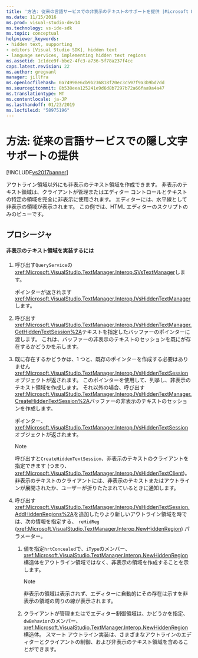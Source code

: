 ```yaml
---
title: '方法: 従来の言語サービスでの非表示のテキストのサポートを提供 |Microsoft Docs'
ms.date: 11/15/2016
ms.prod: visual-studio-dev14
ms.technology: vs-ide-sdk
ms.topic: conceptual
helpviewer_keywords:
- hidden text, supporting
- editors [Visual Studio SDK], hidden text
- language services, implementing hidden text regions
ms.assetid: 1c1dce9f-bbe2-4fc3-a736-5f78a237f4cc
caps.latest.revision: 22
ms.author: gregvanl
manager: jillfra
ms.openlocfilehash: 0a74998e6cb9b236818f20ec3c597f9a3b9bd7dd
ms.sourcegitcommit: 8b538eea125241e9d6d8b7297b72a66faa9a4a47
ms.translationtype: MT
ms.contentlocale: ja-JP
ms.lasthandoff: 01/23/2019
ms.locfileid: "58975196"
---
```

# <a name="how-to-provide-hidden-text-support-in-a-legacy-language-service"></a>方法: 従来の言語サービスでの隠し文字サポートの提供
[!INCLUDE[vs2017banner](../../includes/vs2017banner.md)]

アウトライン領域以外にも非表示のテキスト領域を作成できます。 非表示のテキスト領域は、クライアントが管理またはエディター コントロールとテキストの特定の領域を完全に非表示に使用されます。 エディターには、水平線として非表示の領域が表示されます。 この例では、HTML エディターのスクリプトのみのビューです。  
  
## <a name="procedure"></a>プロシージャ  
  
#### <a name="to-implement-a-hidden-text-region"></a>非表示のテキスト領域を実装するには  
  
1.  呼び出す`QueryService`の<xref:Microsoft.VisualStudio.TextManager.Interop.SVsTextManager>します。  
  
     ポインターが返されます<xref:Microsoft.VisualStudio.TextManager.Interop.IVsHiddenTextManager>します。  
  
2.  呼び出す<xref:Microsoft.VisualStudio.TextManager.Interop.IVsHiddenTextManager.GetHiddenTextSession%2A>テキストを指定したバッファーのポインターに渡します。 これは、バッファーの非表示のテキストのセッションを既にが存在するかどうかを示します。  
  
3.  既に存在するかどうかは、1 つと、既存のポインターを作成する必要はありません<xref:Microsoft.VisualStudio.TextManager.Interop.IVsHiddenTextSession>オブジェクトが返されます。 このポインターを使用して、列挙し、非表示のテキスト領域を作成します。 それ以外の場合、呼び出す<xref:Microsoft.VisualStudio.TextManager.Interop.IVsHiddenTextManager.CreateHiddenTextSession%2A>バッファーの非表示のテキストのセッションを作成します。  
  
     ポインター、<xref:Microsoft.VisualStudio.TextManager.Interop.IVsHiddenTextSession>オブジェクトが返されます。  
  
    > [!NOTE]
    >  呼び出すと`CreateHiddenTextSession`、非表示のテキストのクライアントを指定できます (つまり、 <xref:Microsoft.VisualStudio.TextManager.Interop.IVsHiddenTextClient>)。 非表示のテキストのクライアントには、非表示のテキストまたはアウトラインが展開されたか、ユーザーが折りたたまれているときに通知します。  
  
4.  呼び出す<xref:Microsoft.VisualStudio.TextManager.Interop.IVsHiddenTextSession.AddHiddenRegions%2A>を追加したりより新しいアウトライン領域を時では、次の情報を指定する、 `reHidReg` (<xref:Microsoft.VisualStudio.TextManager.Interop.NewHiddenRegion>) パラメーター。  
  
    1.  値を指定`hrtConcealed`で、`iType`のメンバー、<xref:Microsoft.VisualStudio.TextManager.Interop.NewHiddenRegion>構造体をアウトライン領域ではなく、非表示の領域を作成することを示します。  
  
        > [!NOTE]
        >  非表示の領域は表示されず、エディターに自動的にその存在は示すを非表示の領域の周りの線が表示されます。  
  
    2.  クライアントが管理またはでエディター制御領域は、かどうかを指定、`dwBehavior`のメンバー、<xref:Microsoft.VisualStudio.TextManager.Interop.NewHiddenRegion>構造体。 スマート アウトライン実装は、さまざまなアウトラインのエディターとクライアントの制御、および非表示のテキスト領域を含めることができます。
